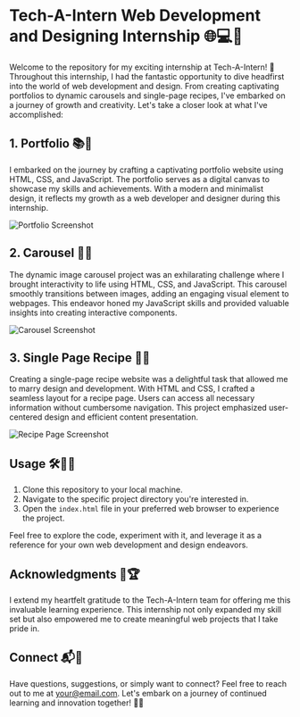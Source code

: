 # Tech-A-Intern Web Development and Designing Internship 🌐💻🎨

Welcome to the repository for my exciting internship at Tech-A-Intern! 🚀 Throughout this internship, I had the fantastic opportunity to dive headfirst into the world of web development and design. From creating captivating portfolios to dynamic carousels and single-page recipes, I've embarked on a journey of growth and creativity. Let's take a closer look at what I've accomplished:

## 1. Portfolio 📚🎉

I embarked on the journey by crafting a captivating portfolio website using HTML, CSS, and JavaScript. The portfolio serves as a digital canvas to showcase my skills and achievements. With a modern and minimalist design, it reflects my growth as a web developer and designer during this internship.

![Portfolio Screenshot](https://github.com/rudraparmar76/TAIRP/blob/main/screenshots/portfolio.png)

## 2. Carousel 🌅🎠

The dynamic image carousel project was an exhilarating challenge where I brought interactivity to life using HTML, CSS, and JavaScript. This carousel smoothly transitions between images, adding an engaging visual element to webpages. This endeavor honed my JavaScript skills and provided valuable insights into creating interactive components.

![Carousel Screenshot](screenshots/carousel-screenshot.png)

## 3. Single Page Recipe 🍔📃

Creating a single-page recipe website was a delightful task that allowed me to marry design and development. With HTML and CSS, I crafted a seamless layout for a recipe page. Users can access all necessary information without cumbersome navigation. This project emphasized user-centered design and efficient content presentation.

![Recipe Page Screenshot](screenshots/recipe-page-screenshot.png)

## Usage 🛠️👩‍💻

1. Clone this repository to your local machine.
2. Navigate to the specific project directory you're interested in.
3. Open the `index.html` file in your preferred web browser to experience the project.

Feel free to explore the code, experiment with it, and leverage it as a reference for your own web development and design endeavors.

## Acknowledgments 🙌🏆

I extend my heartfelt gratitude to the Tech-A-Intern team for offering me this invaluable learning experience. This internship not only expanded my skill set but also empowered me to create meaningful web projects that I take pride in.

## Connect 📬🤝

Have questions, suggestions, or simply want to connect? Feel free to reach out to me at [your@email.com](mailto:your@email.com). Let's embark on a journey of continued learning and innovation together! 🌟🚀
